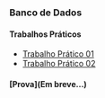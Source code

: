   

### Banco de Dados

#### Trabalhos Práticos
 - [Trabalho Prático 01](https://github.com/gleisonbt/Material_Desenv_Sistemas_Proz/tree/main/Banco_De_Dados/TP01) 
 - [Trabalho Prático 02](https://github.com/gleisonbt/Material_Desenv_Sistemas_Proz/tree/main/Banco_De_Dados/TP02)

  
#### [Prova](Em breve...)
